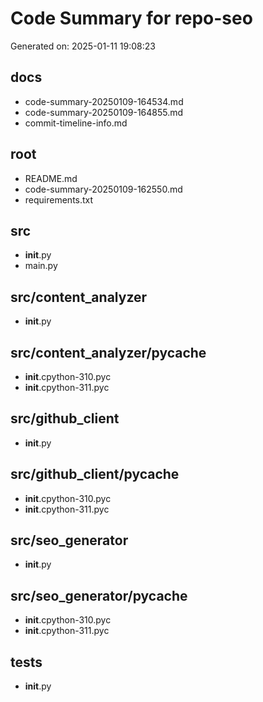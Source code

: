 # Code Summary for repo-seo

Generated on: 2025-01-11 19:08:23

## docs

- code-summary-20250109-164534.md
- code-summary-20250109-164855.md
- commit-timeline-info.md

## root

- README.md
- code-summary-20250109-162550.md
- requirements.txt

## src

- __init__.py
- main.py

## src/content_analyzer

- __init__.py

## src/content_analyzer/__pycache__

- __init__.cpython-310.pyc
- __init__.cpython-311.pyc

## src/github_client

- __init__.py

## src/github_client/__pycache__

- __init__.cpython-310.pyc
- __init__.cpython-311.pyc

## src/seo_generator

- __init__.py

## src/seo_generator/__pycache__

- __init__.cpython-310.pyc
- __init__.cpython-311.pyc

## tests

- __init__.py
